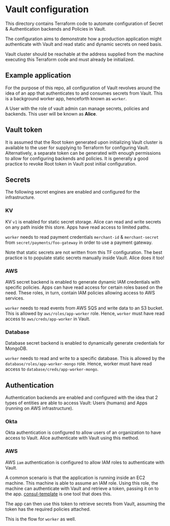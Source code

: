 # Vault configuration
This directory contains Terraform code to automate configuration of Secret & Authentication backends and Policies in Vault.

The configuration aims to demonstrate how a production application might authenticate with Vault and read static and dynamic secrets on need basis.

Vault cluster should be reachable at the address supplied from the machine executing this Terraform code and must already be initialized.

## Example application
For the purpose of this repo, all configuration of Vault revolves around the idea of an app that authenticates to and consumes secrets from Vault. This is a background worker app, henceforth known as `worker`.

A User with the role of vault admin can manage secrets, policies and backends. This user will be known as **Alice**.

## Vault token
It is assumed that the Root token generated upon initializing Vault cluster is available to the user for supplying to Terraform for configuring Vault. Alternatively, a separate token can be generated with enough permissions to allow for configuring backends and policies. It is generally a good practice to revoke Root token in Vault post initial configuration.

## Secrets
The following secret engines are enabled and configured for the infrastructure.

### KV
KV `v1` is enabled for static secret storage. Alice can read and write secrets on any path inside this store. Apps have read access to limited paths.

`worker` needs to read payment credentials `merchant-id` & `merchant-secret` from `secret/payments/foo-gateway` in order to use a payment gateway.

Note that static secrets are not written from this TF configuration. The best practice is to populate static secrets manually inside Vault. Alice does it too!

### AWS
AWS secret backend is enabled to generate dynamic IAM credentials with specific policies. Apps can have read access for certain roles based on the need. These roles, in turn, contain IAM policies allowing access to AWS services.

`worker` needs to read events from AWS SQS and write data to an S3 bucket. This is allowed by `aws/roles/app-worker` role. Hence, `worker` must have read access to `aws/creds/app-worker` in Vault.

### Database
Database secret backend is enabled to dynamically generate credentials for MongoDB.

`worker` needs to read and write to a specific database. This is allowed by the `database/roles/app-worker-mongo` role. Hence, worker must have read access to `database/creds/app-worker-mongo`.

## Authentication
Authentication backends are enabled and configured with the idea that 2 types of entities are able to access Vault: Users (humans) and Apps (running on AWS infrastructure).

### Okta
Okta authentication is configured to allow users of an organization to have access to Vault. Alice authenticate with Vault using this method.

### AWS
AWS `iam` authentication is configured to allow IAM roles to authenticate with Vault.

A common scenario is that the application is running inside an EC2 machine. This machine is able to assume an IAM role. Using this role, the machine can authenticate with Vault and retrieve a token, passing it on to the app. [consul-template](https://github.com/hashicorp/consul-template) is one tool that does this.

The app can then use this token to retrieve secrets from Vault, assuming the token has the required policies attached.

This is the flow for `worker` as well.